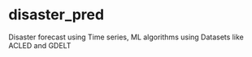 # disaster_pred
Disaster forecast using Time series, ML algorithms using Datasets like ACLED and GDELT
